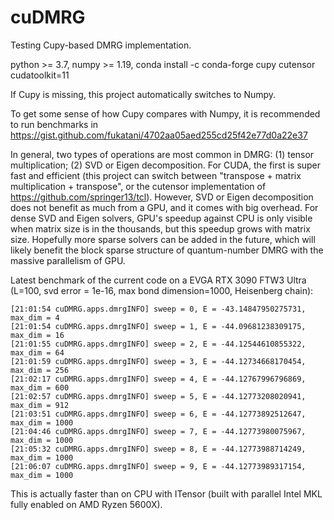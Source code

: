 # cuDMRG
Testing Cupy-based DMRG implementation.

python >= 3.7, numpy >= 1.19, conda install -c conda-forge cupy cutensor cudatoolkit=11

If Cupy is missing, this project automatically switches to Numpy.

To get some sense of how Cupy compares with Numpy, it is recommended to run benchmarks in https://gist.github.com/fukatani/4702aa05aed255cd25f42e77d0a22e37

In general, two types of operations are most common in DMRG: (1) tensor multiplication; (2) SVD or Eigen decomposition. For CUDA, the first is super fast and efficient (this project can switch between "transpose + matrix multiplication + transpose", or the cutensor implementation of https://github.com/springer13/tcl). However, SVD or Eigen decomposition does not benefit as much from a GPU, and it comes with big overhead. For dense SVD and Eigen solvers, GPU's speedup against CPU is only visible when matrix size is in the thousands, but this speedup grows with matrix size. Hopefully more sparse solvers can be added in the future, which will likely benefit the block sparse structure of quantum-number DMRG with the massive parallelism of GPU.

Latest benchmark of the current code on a EVGA RTX 3090 FTW3 Ultra (L=100, svd error = 1e-16, max bond dimension=1000, Heisenberg chain):
```
[21:01:54 cuDMRG.apps.dmrgINFO] sweep = 0, E = -43.14847950275731, max_dim = 4
[21:01:54 cuDMRG.apps.dmrgINFO] sweep = 1, E = -44.09681238309175, max_dim = 16
[21:01:55 cuDMRG.apps.dmrgINFO] sweep = 2, E = -44.12544610855322, max_dim = 64
[21:01:59 cuDMRG.apps.dmrgINFO] sweep = 3, E = -44.12734668170454, max_dim = 256
[21:02:17 cuDMRG.apps.dmrgINFO] sweep = 4, E = -44.12767996796869, max_dim = 600
[21:02:57 cuDMRG.apps.dmrgINFO] sweep = 5, E = -44.12773208020941, max_dim = 912
[21:03:51 cuDMRG.apps.dmrgINFO] sweep = 6, E = -44.12773892512647, max_dim = 1000
[21:04:46 cuDMRG.apps.dmrgINFO] sweep = 7, E = -44.12773980075967, max_dim = 1000
[21:05:32 cuDMRG.apps.dmrgINFO] sweep = 8, E = -44.12773988714249, max_dim = 1000
[21:06:07 cuDMRG.apps.dmrgINFO] sweep = 9, E = -44.12773989317154, max_dim = 1000
```
This is actually faster than on CPU with ITensor (built with parallel Intel MKL fully enabled on AMD Ryzen 5600X).
